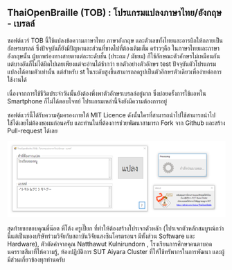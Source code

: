 ## ThaiOpenBraille (TOB) : โปรแกรมแปลงภาษาไทย/อังกฤษ - เบรลล์
ซอฟต์แวร์ TOB นี้ใช้แปลงข้อความภาษาไทย ภาษาอังกฤษ และตัวเลขทั้งไทยและอารบิกให้กลายเป็นอักษรเบรลล์ ซึ่งปัจจุบันก็ยังมีปัญหาและส่วนที่ขาดไปที่ต้องเติมเต็ม คร่าวๆคือ ในภาษาไทยและภาษาอังกฤษนั้น ผู้บกพร่องทางสายตาแต่ละระดับชั้น (ประถม / มัธยม) ก็ใช้ลักษณะตัวอักษรไม่เหมือนกัน แต่บางอันก็ไม่ได้ผิดไปเลยเพียงแต่จะอ่านได้ช้ากว่า ยกตัวอย่างตัวอักษร test ปัจจุบันตัวโปรแกรมแปลงได้ตามตัวเท่านั้น แต่สำหรับ st ในระดับสูงขึ้นสามารถลดรูปเป็นตัวอีกษรตัวเดียวเพื่อง่ายต่อการใช้งานได้

เนื่องจากการใช้ชีวิตประจำวันนั้นยังต้องพึ่งพาตัวอักษรเบรลล์อยู่มาก ซึ่งบ่อยครั้งการใช้แอพใน Smartphone ก็ไม่ได้ตอบโจทย์ โปรแกรมเหล่านี้จึงยังมีความต้องการอยู่

ซอฟต์แวร์นี้ได้รับความคุ้มครองภายใต้ MIT Licence ดังนั้นใครที่สามารถนำไปใช้สามารถนำไปใช้ได้เลยไม่ต้องขอผมก่อนครับ และท่านในที่ต้องการช่วยพัฒนาสามารถ Fork จาก Github และสร้าง Pull-request ได้เลย

![ภาพโปรแกรม](https://raw.githubusercontent.com/Aorjoa/ThaiOpenBraille/master/ThaiOpenBraille/Resources/overall-img.PNG)

สุดท้ายขอขอบคุณพี่น๊อต พี่โต้ง ครูเปี๊ยก ที่ทำให้ต้องสร้างโปรเจกตัวหลัก (โปรเจกตัวหลักสมบูรณ์กว่านี้แต่เป็นของบริษัทร่วมวิจัยกับสถาบันวิจัยแสงซินโครตรอนฯ มีทั้งส่วน Software และ Hardware), ตัวตัดคำจากคุณ Natthawut Kulnirundorn , โรงเรียนการศึกษาคนตาบอดนครราชสีมาที่ให้ความรู้, ห้องปฏิบัติการ SUT Aiyara Cluster ที่ให้ใช้ทรัพากรในการพัฒนา และผู้มีส่วนเกี่ยวข้องทุกท่านครับ
